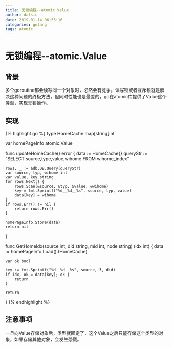 ```yaml
---
title: 无锁编程--atomic.Value
author: dafsic
date: 2019-01-14 06:53:16
categories: golang
tags: atomic
---
```


# 无锁编程--atomic.Value

## 背景
多个goroutine都会读写同一个对象时，必然会有竞争。读写锁或者互斥锁就是解决这种问题的终极方法，但同时性能也是最差的，go在atomic库提供了Value这个类型，实现无锁操作。

## 实现

{% highlight go %}
type HomeCache map[string]int

var homePageInfo atomic.Value

func updateHomeCache() error {
	data := HomeCache{}
	queryStr := "SELECT source,type,value,wihome FROM wihome_index"

	rows, _ := adb.DB.Query(queryStr)
	var source, typ, wihome int
	var value, key string
	for rows.Next() {
		rows.Scan(&source, &typ, &value, &wihome)
		key = fmt.Sprintf("%d__%d__%s", source, typ, value)
		data[key] = wihome
	}
	if rows.Err() != nil {
		return rows.Err()
	}

	homePageInfo.Store(data)
	return nil
}

func GetHomeIdx(source int, did string, mid int, node string) (idx int) {
	data := homePageInfo.Load().(HomeCache)

	var ok bool

	key := fmt.Sprintf("%d__%d__%s", source, 3, did)
	if idx, ok = data[key]; ok {
		return
	}

	return
}
{% endhighlight %}

## 注意事项
一旦向Value存储对象后，类型就固定了，这个Value之后只能存储这个类型的对象，如果存储其他对象，会发生恐慌。